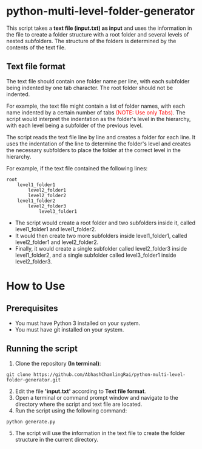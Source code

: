 # python-multi-level-folder-generator
This script takes a **text file (input.txt) as input** and uses the information in the file to create a folder structure with a root folder and several levels of nested subfolders. The structure of the folders is determined by the contents of the text file.

## Text file format
The text file should contain one folder name per line, with each subfolder being indented by one tab character. The root folder should not be indented.

For example, the text file might contain a list of folder names, with each name indented by a certain number of tabs <span style="color:red">(NOTE: Use only Tabs)</span>. The script would interpret the indentation as the folder's level in the hierarchy, with each level being a subfolder of the previous level.

The script reads the text file line by line and creates a folder for each line. It uses the indentation of the line to determine the folder's level and creates the necessary subfolders to place the folder at the correct level in the hierarchy.

For example, if the text file contained the following lines:

~~~~
root
    level1_folder1
        level2_folder1
        level2_folder2
    level1_folder2
        level2_folder3
            level3_folder1   	
~~~~

- The script would create a root folder and two subfolders inside it, called level1_folder1 and level1_folder2.
- It would then create two more subfolders inside level1_folder1, called level2_folder1 and level2_folder2.
- Finally, it would create a single subfolder called level2_folder3 inside level1_folder2, and a single subfolder called level3_folder1 inside level2_folder3.

# How to Use
## Prerequisites
- You must have Python 3 installed on your system.
- You must have git installed on your system.

## Running the script
1. Clone the repository **(In terminal)**:
~~~~
git clone https://github.com/AbhashChamlingRai/python-multi-level-folder-generator.git
~~~~
2. Edit the file **'input.txt'** according to **Text file format**.
3. Open a terminal or command prompt window and navigate to the directory where the script and text file are located.
4. Run the script using the following command:
~~~~
python generate.py
~~~~
5. The script will use the information in the text file to create the folder structure in the current directory.
